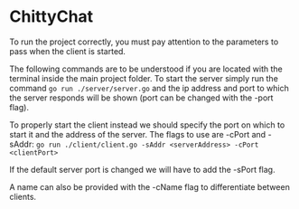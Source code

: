 # ChittyChat

To run the project correctly, you must pay attention to the parameters to pass when the client is started. 

The following commands are to be understood if you are located with the terminal inside the main project folder. 
To start the server simply run the command ```go run ./server/server.go``` and the ip address and port to which the server responds will be shown (port can be changed with the -port flag). 

To properly start the client instead we should specify the port on which to start it and the address of the server. The flags to use are -cPort and -sAddr: ```go run ./client/client.go -sAddr <serverAddress> -cPort <clientPort>``` 

If the default server port is changed we will have to add the -sPort flag.

A name can also be provided with the -cName flag to differentiate between clients.
